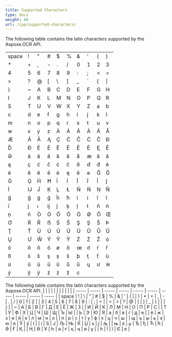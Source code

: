 ```yaml
---
title: Supported Characters
type: docs
weight: 40
url: /cpp/supported-characters/
---
```


The following table contains the latin characters supported by the Aspose.OCR API.

|       |       |       |       |       |       |       |       |       |       |
| ----- | ----- | ----- | ----- | ----- | ----- | ----- | ----- | ----- | ----- |
| space |   !   |   "   |   #   |   $   |   %   |   &   |   '   |   (   |   )   |
|   *   |   +   |   ,   |   -   |   .   |   /   |   0   |   1   |   2   |   3   |
|   4   |   5   |   6   |   7   |   8   |   9   |   :   |   ;   |   <   |   =   |
|   >   |   ?   |   @   |   [   |   \   |   ]   |   _   |   `   |   {   |  \|   |
|   }   |   ~   |   A   |   B   |   C   |   D   |   E   |   F   |   G   |   H   |
|   I   |   J   |   K   |   L   |   M   |   N   |   O   |   P   |   Q   |   R   |
|   S   |   T   |   U   |   V   |   W   |   X   |   Y   |   Z   |   a   |   b   |
|   c   |   d   |   e   |   f   |   g   |   h   |   i   |   j   |   k   |   l   |
|   m   |   n   |   o   |   p   |   q   |   r   |   s   |   t   |   u   |   v   |
|   w   |   x   |   y   |   z   |   À   |   Á   |   Â   |   Ã   |   Ä   |   Å   |
|   Æ   |   Ā   |   Ă   |   Ą   |   Ç   |   Ć   |   Ĉ   |   Ċ   |   Č   |   Ð   |
|   Ď   |   Đ   |   È   |   É   |   Ê   |   Ë   |   Ē   |   Ė   |   Ę   |   Ě   |
|   Ə   |   à   |   á   |   â   |   ã   |   ä   |   å   |   æ   |   ā   |   ă   |
|   ą   |   ç   |   ć   |   ĉ   |   ċ   |   č   |   ð   |   ď   |   đ   |   è   |
|   é   |   ê   |   ë   |   ē   |   ė   |   ę   |   ě   |   ə   |   Ĝ   |   Ğ   |
|   Ġ   |   Ģ   |   Ĥ   |   Ħ   |   Ì   |   Í   |   Î   |   Ï   |   Ī   |   Į   |
|   İ   |   Ĳ   |   Ĵ   |   Ķ   |   Ļ   |   Ł   |   Ñ   |   Ń   |   Ņ   |   Ň   |
|   ĝ   |   ğ   |   ġ   |   ģ   |   ĥ   |   ħ   |   ì   |   í   |   î   |   ï   |
|   ī   |   į   |   ı   |   ĳ   |   ĵ   |   ķ   |   ļ   |   ł   |   ñ   |   ń   |
|   ņ   |   ň   |   Ò   |   Ó   |   Ô   |   Õ   |   Ö   |   Ø   |   Ő   |   Œ   |
|   Ơ   |   Ŕ   |   Ř   |   ẞ   |   Ś   |   Ŝ   |   Ş   |   Ș   |   Š   |   Þ   |
|   Ţ   |   Ť   |   Ù   |   Ú   |   Û   |   Ü   |   Ū   |   Ŭ   |   Ů   |   Ű   |
|   Ų   |   Ư   |   Ŵ   |   Ý   |   Ŷ   |   Ÿ   |   Ź   |   Ż   |   Ž   |   ò   |
|   ó   |   ô   |   õ   |   ö   |   ø   |   ő   |   œ   |   ơ   |   ŕ   |   ř   |
|   ß   |   ś   |   ŝ   |   ş   |   ș   |   š   |   þ   |   ţ   |   ť   |   ù   |
|   ú   |   û   |   ü   |   ū   |   ŭ   |   ů   |   ű   |   ų   |   ư   |   ŵ   |
|   ý   |   ŷ   |   ÿ   |   ź   |   ż   |   ž   |   c   |

The following table contains the latin characters supported by the Aspose.OCR API.
|       |       |       |       |       |       |       |       |       |       |
| ----- | ----- | ----- | ----- | ----- | ----- | ----- | ----- | ----- | ----- |
| space |	!	|	\	|	"	|	#	|	$	|	%	|	&	|	'	|	(	|
|	)	|	*	|	+	|	,	|	-	|	.	|	/	|	0	|	1	|	2	|
|	3	|	4	|	5	|	6	|	7	|	8	|	9	|	:	|	;	|	<	|
|	=	|	>	|	?	|	@	|	[	|	]	|	_	|	{	|	|	|	}	|
|	~	|	А	|	Б	|	В	|	Г	|	Д	|	Е	|	Ё	|	Ж	|	З	|
|	И	|	Й	|	К	|	Л	|	М	|	Н	|	О	|	П	|	Р	|	С	|
|	Т	|	У	|	Ф	|	Х	|	Ц	|	Ч	|	Ш	|	Щ	|	Ъ	|	Ы	|
|	Ь	|	Э	|	Ю	|	Я	|	а	|	б	|	в	|	г	|	д	|	е	|
|	ё	|	ж	|	з	|	и	|	й	|	к	|	л	|	м	|	н	|	о	|
|	п	|	р	|	с	|	т	|	у	|	ф	|	х	|	ц	|	ч	|	ш	|
|	щ	|	ъ	|	ы	|	ь	|	э	|	ю	|	я	|	Ў	|	ў	|	І	|
|	і	|	Ѕ	|	Ј	|	Љ	|	Њ	|	Ќ	|	Џ	|	ѕ	|	ј	|	љ	|
|	њ	|	ќ	|	џ	|	Ђ	|	ђ	|	Ћ	|	ћ	|	Ә	|	Ғ	|	Қ	|
|	Ң	|	Ө	|	Ұ	|	Һ	|	ә	|	ғ	|	қ	|	ң	|	ө	|	ұ	|
|	һ	|	Ї	|	ї	|	Є	|	є   |
